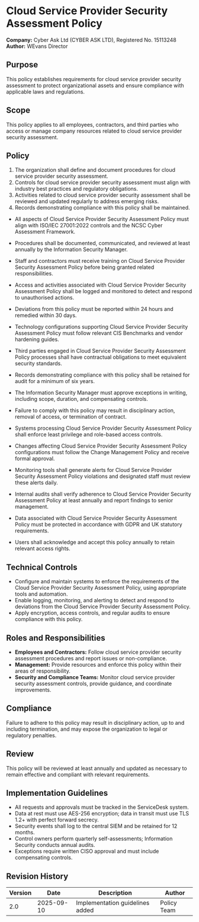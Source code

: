 # Cloud Service Provider Security Assessment Policy

**Company:** Cyber Ask Ltd (CYBER ASK LTD), Registered No. 15113248  
**Author:** WEvans Director

## Purpose

This policy establishes requirements for cloud service provider security assessment to protect organizational assets and ensure compliance with applicable laws and regulations.

## Scope

This policy applies to all employees, contractors, and third parties who access or manage company resources related to cloud service provider security assessment.

## Policy
1. The organization shall define and document procedures for cloud service provider security assessment.
2. Controls for cloud service provider security assessment must align with industry best practices and regulatory obligations.
3. Activities related to cloud service provider security assessment shall be reviewed and updated regularly to address emerging risks.
4. Records demonstrating compliance with this policy shall be maintained.

- All aspects of Cloud Service Provider Security Assessment Policy must align with ISO/IEC 27001:2022 controls and the NCSC Cyber Assessment Framework.
- Procedures shall be documented, communicated, and reviewed at least annually by the Information Security Manager.
- Staff and contractors must receive training on Cloud Service Provider Security Assessment Policy before being granted related responsibilities.
- Access and activities associated with Cloud Service Provider Security Assessment Policy shall be logged and monitored to detect and respond to unauthorised actions.
- Deviations from this policy must be reported within 24 hours and remedied within 30 days.
- Technology configurations supporting Cloud Service Provider Security Assessment Policy must follow relevant CIS Benchmarks and vendor hardening guides.
- Third parties engaged in Cloud Service Provider Security Assessment Policy processes shall have contractual obligations to meet equivalent security standards.
- Records demonstrating compliance with this policy shall be retained for audit for a minimum of six years.
- The Information Security Manager must approve exceptions in writing, including scope, duration, and compensating controls.
- Failure to comply with this policy may result in disciplinary action, removal of access, or termination of contract.

- Systems processing Cloud Service Provider Security Assessment Policy shall enforce least privilege and role-based access controls.
- Changes affecting Cloud Service Provider Security Assessment Policy configurations must follow the Change Management Policy and receive formal approval.
- Monitoring tools shall generate alerts for Cloud Service Provider Security Assessment Policy violations and designated staff must review these alerts daily.
- Internal audits shall verify adherence to Cloud Service Provider Security Assessment Policy at least annually and report findings to senior management.
- Data associated with Cloud Service Provider Security Assessment Policy must be protected in accordance with GDPR and UK statutory requirements.
- Users shall acknowledge and accept this policy annually to retain relevant access rights.

## Technical Controls

- Configure and maintain systems to enforce the requirements of the Cloud Service Provider Security Assessment Policy, using appropriate tools and automation.
- Enable logging, monitoring, and alerting to detect and respond to deviations from the Cloud Service Provider Security Assessment Policy.
- Apply encryption, access controls, and regular audits to ensure compliance with this policy.

## Roles and Responsibilities

- **Employees and Contractors:** Follow cloud service provider security assessment procedures and report issues or non-compliance.
- **Management:** Provide resources and enforce this policy within their areas of responsibility.
- **Security and Compliance Teams:** Monitor cloud service provider security assessment controls, provide guidance, and coordinate improvements.

## Compliance

Failure to adhere to this policy may result in disciplinary action, up to and including termination, and may expose the organization to legal or regulatory penalties.

## Review

This policy will be reviewed at least annually and updated as necessary to remain effective and compliant with relevant requirements.

## Implementation Guidelines
- All requests and approvals must be tracked in the ServiceDesk system.
- Data at rest must use AES-256 encryption; data in transit must use TLS 1.2+ with perfect forward secrecy.
- Security events shall log to the central SIEM and be retained for 12 months.
- Control owners perform quarterly self-assessments; Information Security conducts annual audits.
- Exceptions require written CISO approval and must include compensating controls.

## Revision History

| Version | Date | Description | Author |
| ------- | ---------- | ----------------------- | ------ |
| 2.0     | 2025-09-10 | Implementation guidelines added | Policy Team |
